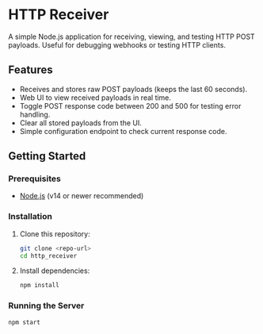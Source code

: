 # HTTP Receiver

A simple Node.js application for receiving, viewing, and testing HTTP POST payloads. Useful for debugging webhooks or testing HTTP clients.

## Features

- Receives and stores raw POST payloads (keeps the last 60 seconds).
- Web UI to view received payloads in real time.
- Toggle POST response code between 200 and 500 for testing error handling.
- Clear all stored payloads from the UI.
- Simple configuration endpoint to check current response code.

## Getting Started

### Prerequisites

- [Node.js](https://nodejs.org/) (v14 or newer recommended)

### Installation

1. Clone this repository:
    ```sh
    git clone <repo-url>
    cd http_receiver
    ```

2. Install dependencies:
    ```sh
    npm install
    ```

### Running the Server

```sh
npm start